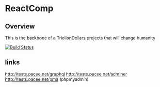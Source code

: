 # ReactComp

## Overview
This is the backbone of a TriollonDollars projects that will change humanity

[![Build Status](https://dev.azure.com/mupacif0344/ReactComp/_apis/build/status/mupacif.ReactCompany%20(1)?branchName=master)](https://dev.azure.com/mupacif0344/ReactComp/_build/latest?definitionId=4&branchName=master)


## links 

http://tests.pacee.net/graphql 
http://tests.pacee.net/adminer
http://tests.pacee.net/pma (phpmyadmin)
